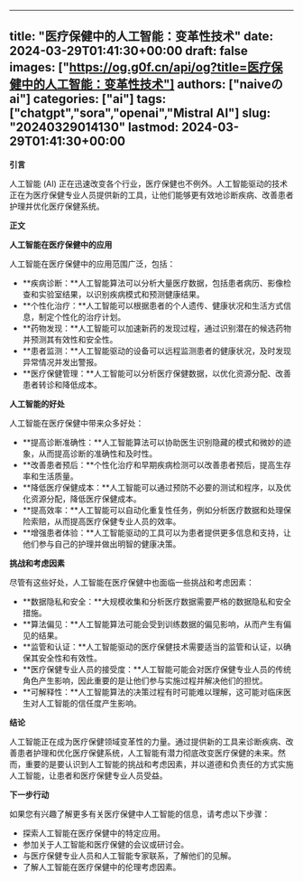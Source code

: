 
---
title: "医疗保健中的人工智能：变革性技术"
date: 2024-03-29T01:41:30+00:00
draft: false
images: ["https://og.g0f.cn/api/og?title=医疗保健中的人工智能：变革性技术"]
authors: ["naiveのai"]
categories: ["ai"]
tags: ["chatgpt","sora","openai","Mistral AI"]
slug: "20240329014130"
lastmod: 2024-03-29T01:41:30+00:00
---
**引言**

人工智能 (AI) 正在迅速改变各个行业，医疗保健也不例外。人工智能驱动的技术正在为医疗保健专业人员提供新的工具，让他们能够更有效地诊断疾病、改善患者护理并优化医疗保健系统。

**正文**

**人工智能在医疗保健中的应用**

人工智能在医疗保健中的应用范围广泛，包括：

* **疾病诊断：**人工智能算法可以分析大量医疗数据，包括患者病历、影像检查和实验室结果，以识别疾病模式和预测健康结果。
* **个性化治疗：**人工智能可以根据患者的个人遗传、健康状况和生活方式信息，制定个性化的治疗计划。
* **药物发现：**人工智能可以加速新药的发现过程，通过识别潜在的候选药物并预测其有效性和安全性。
* **患者监测：**人工智能驱动的设备可以远程监测患者的健康状况，及时发现异常情况并发出警报。
* **医疗保健管理：**人工智能可以分析医疗保健数据，以优化资源分配、改善患者转诊和降低成本。

**人工智能的好处**

人工智能在医疗保健中带来众多好处：

* **提高诊断准确性：**人工智能算法可以协助医生识别隐藏的模式和微妙的迹象，从而提高诊断的准确性和及时性。
* **改善患者预后：**个性化治疗和早期疾病检测可以改善患者预后，提高生存率和生活质量。
* **降低医疗保健成本：**人工智能可以通过预防不必要的测试和程序，以及优化资源分配，降低医疗保健成本。
* **提高效率：**人工智能可以自动化重复性任务，例如分析医疗数据和处理保险索赔，从而提高医疗保健专业人员的效率。
* **增强患者体验：**人工智能驱动的工具可以为患者提供更多信息和支持，让他们参与自己的护理并做出明智的健康决策。

**挑战和考虑因素**

尽管有这些好处，人工智能在医疗保健中也面临一些挑战和考虑因素：

* **数据隐私和安全：**大规模收集和分析医疗数据需要严格的数据隐私和安全措施。
* **算法偏见：**人工智能算法可能会受到训练数据的偏见影响，从而产生有偏见的结果。
* **监管和认证：**人工智能驱动的医疗保健技术需要适当的监管和认证，以确保其安全性和有效性。
* **医疗保健专业人员的接受度：**人工智能可能会对医疗保健专业人员的传统角色产生影响，因此重要的是让他们参与实施过程并解决他们的担忧。
* **可解释性：**人工智能算法的决策过程有时可能难以理解，这可能对临床医生对人工智能的信任度产生影响。

**结论**

人工智能正在成为医疗保健领域变革性的力量。通过提供新的工具来诊断疾病、改善患者护理和优化医疗保健系统，人工智能有潜力彻底改变医疗保健的未来。然而，重要的是要认识到人工智能的挑战和考虑因素，并以道德和负责任的方式实施人工智能，让患者和医疗保健专业人员受益。

**下一步行动**

如果您有兴趣了解更多有关医疗保健中人工智能的信息，请考虑以下步骤：

* 探索人工智能在医疗保健中的特定应用。
* 参加关于人工智能和医疗保健的会议或研讨会。
* 与医疗保健专业人员和人工智能专家联系，了解他们的见解。
* 了解人工智能在医疗保健中的伦理考虑因素。